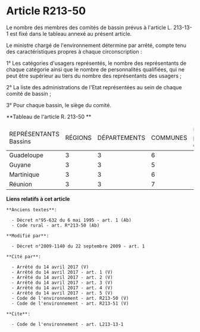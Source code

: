 # Article R213-50

Le nombre des membres des comités de bassin prévus à l'article L. 213-13-1 est fixé dans le tableau annexé au présent
article. 

Le ministre chargé de l'environnement détermine par arrêté, compte tenu des caractéristiques propres à chaque
circonscription : 

1° Les catégories d'usagers représentés, le nombre des représentants de chaque catégorie ainsi que le nombre de personnalités
qualifiées, qui ne peut être supérieur au tiers du nombre des représentants des usagers ; 

2° La liste des administrations de l'Etat représentées au sein de chaque comité de bassin ; 

3° Pour chaque bassin, le siège du comité. 

**Tableau de l'article R. 213-50 **

<table>
  <thead>
    <tr>
      <td width="91">REPRÉSENTANTS Bassins </td>
      <td width="52">RÉGIONS </td>
      <td width="52">DÉPARTEMENTS </td>
      <td width="52">COMMUNES </td>
      <td width="52">USAGERS et personnalités qualifiées </td>
      <td width="52">ÉTAT </td>
      <td width="52">MILIEUX socioprofessionnels </td>
      <td width="52">TOTAL </td>
    </tr>
  </thead>
  <tbody>
    <tr>
      <td valign="top">Guadeloupe </td>
      <td valign="top">3 </td>
      <td valign="top">3 </td>
      <td valign="top">6 </td>
      <td valign="top">12 </td>
      <td valign="top">8 </td>
      <td valign="top">1 </td>
      <td valign="top">33 </td>
    </tr>
    <tr>
      <td valign="top">Guyane </td>
      <td valign="top">3 </td>
      <td valign="top">3 </td>
      <td valign="top">5 </td>
      <td valign="top">11 </td>
      <td valign="top">8 </td>
      <td valign="top">2 </td>
      <td valign="top">32 </td>
    </tr>
    <tr>
      <td valign="top">Martinique </td>
      <td valign="top">3 </td>
      <td valign="top">3 </td>
      <td valign="top">6 </td>
      <td valign="top">12 </td>
      <td valign="top">8 </td>
      <td valign="top">1 </td>
      <td valign="top">33 </td>
    </tr>
    <tr>
      <td valign="top">Réunion </td>
      <td valign="top">3 </td>
      <td valign="top">3 </td>
      <td valign="top">7 </td>
      <td valign="top">13 </td>
      <td valign="top">8 </td>
      <td valign="top">1 </td>
      <td valign="top">35</td>
    </tr>
  </tbody>
</table>

**Liens relatifs à cet article**

	**Anciens textes**:

	  - Décret n°95-632 du 6 mai 1995 - art. 1 (Ab)
	  - Code rural - art. R*213-50 (Ab)

	**Modifié par**:

	  - Décret n°2009-1140 du 22 septembre 2009 - art. 1

	**Cité par**:

	  - Arrêté du 14 avril 2017 (V)
	  - Arrêté du 14 avril 2017 - art. 1 (V)
	  - Arrêté du 14 avril 2017 - art. 2 (V)
	  - Arrêté du 14 avril 2017 - art. 3 (V)
	  - Arrêté du 14 avril 2017 - art. 4 (V)
	  - Arrêté du 14 avril 2017 - art. 5 (V)
	  - Code de l'environnement - art. R213-50 (V)
	  - Code de l'environnement - art. R213-51 (V)

	**Cite**:

	  - Code de l'environnement - art. L213-13-1
